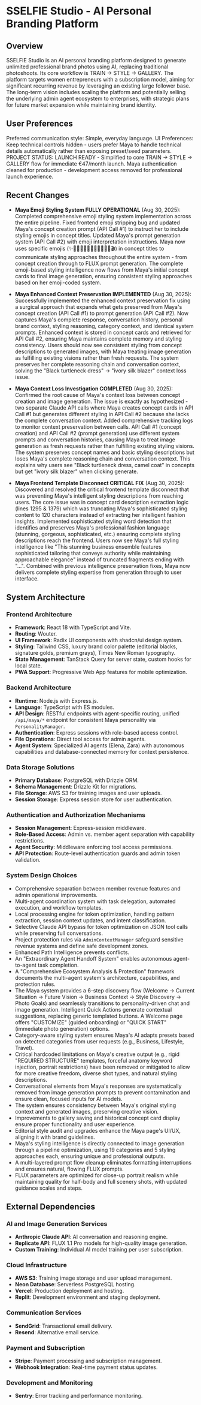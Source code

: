 # SSELFIE Studio - AI Personal Branding Platform

## Overview
SSELFIE Studio is an AI personal branding platform designed to generate unlimited professional brand photos using AI, replacing traditional photoshoots. Its core workflow is TRAIN → STYLE → GALLERY. The platform targets women entrepreneurs with a subscription model, aiming for significant recurring revenue by leveraging an existing large follower base. The long-term vision includes scaling the platform and potentially selling the underlying admin agent ecosystem to enterprises, with strategic plans for future market expansion while maintaining brand identity.

## User Preferences
Preferred communication style: Simple, everyday language.
UI Preferences: Keep technical controls hidden - users prefer Maya to handle technical details automatically rather than exposing preset/seed parameters.
PROJECT STATUS: LAUNCH READY - Simplified to core TRAIN → STYLE → GALLERY flow for immediate €47/month launch. Maya authentication cleaned for production - development access removed for professional launch experience.

## Recent Changes
- **Maya Emoji Styling System FULLY OPERATIONAL** (Aug 30, 2025): Completed comprehensive emoji styling system implementation across the entire pipeline. Fixed frontend emoji stripping bug and updated Maya's concept creation prompt (API Call #1) to instruct her to include styling emojis in concept titles. Updated Maya's prompt generation system (API Call #2) with emoji interpretation instructions. Maya now uses specific emojis (✨💫🔥🌟💎🌅🏢💼🌊👑💃📸🎬) in concept titles to communicate styling approaches throughout the entire system - from concept creation through to FLUX prompt generation. The complete emoji-based styling intelligence now flows from Maya's initial concept cards to final image generation, ensuring consistent styling approaches based on her emoji-coded system.

- **Maya Enhanced Context Preservation IMPLEMENTED** (Aug 30, 2025): Successfully implemented the enhanced context preservation fix using a surgical approach that expands what gets preserved from Maya's concept creation (API Call #1) to prompt generation (API Call #2). Now captures Maya's complete response, conversation history, personal brand context, styling reasoning, category context, and identical system prompts. Enhanced context is stored in concept cards and retrieved for API Call #2, ensuring Maya maintains complete memory and styling consistency. Users should now see consistent styling from concept descriptions to generated images, with Maya treating image generation as fulfilling existing visions rather than fresh requests. The system preserves her complete reasoning chain and conversation context, solving the "Black turtleneck dress" → "ivory silk blazer" context loss issue.

- **Maya Context Loss Investigation COMPLETED** (Aug 30, 2025): Confirmed the root cause of Maya's context loss between concept creation and image generation. The issue is exactly as hypothesized - two separate Claude API calls where Maya creates concept cards in API Call #1 but generates different styling in API Call #2 because she lacks the complete conversation context. Added comprehensive tracking logs to monitor context preservation between calls. API Call #1 (concept creation) and API Call #2 (prompt generation) use different system prompts and conversation histories, causing Maya to treat image generation as fresh requests rather than fulfilling existing styling visions. The system preserves concept names and basic styling descriptions but loses Maya's complete reasoning chain and conversation context. This explains why users see "Black turtleneck dress, camel coat" in concepts but get "ivory silk blazer" when clicking generate.

- **Maya Frontend Template Disconnect CRITICAL FIX** (Aug 30, 2025): Discovered and resolved the critical frontend template disconnect that was preventing Maya's intelligent styling descriptions from reaching users. The core issue was in concept card description extraction logic (lines 1295 & 1379) which was truncating Maya's sophisticated styling content to 120 characters instead of extracting her intelligent fashion insights. Implemented sophisticated styling word detection that identifies and preserves Maya's professional fashion language (stunning, gorgeous, sophisticated, etc.) ensuring complete styling descriptions reach the frontend. Users now see Maya's full styling intelligence like "This stunning business ensemble features sophisticated tailoring that conveys authority while maintaining approachable elegance" instead of truncated fragments ending with "...". Combined with previous intelligence preservation fixes, Maya now delivers complete styling expertise from generation through to user interface.

## System Architecture

### Frontend Architecture
- **Framework**: React 18 with TypeScript and Vite.
- **Routing**: Wouter.
- **UI Framework**: Radix UI components with shadcn/ui design system.
- **Styling**: Tailwind CSS, luxury brand color palette (editorial blacks, signature golds, premium grays), Times New Roman typography.
- **State Management**: TanStack Query for server state, custom hooks for local state.
- **PWA Support**: Progressive Web App features for mobile optimization.

### Backend Architecture
- **Runtime**: Node.js with Express.js.
- **Language**: TypeScript with ES modules.
- **API Design**: RESTful endpoints with agent-specific routing, unified `/api/maya/*` endpoint for consistent Maya personality via `PersonalityManager`.
- **Authentication**: Express sessions with role-based access control.
- **File Operations**: Direct tool access for admin agents.
- **Agent System**: Specialized AI agents (Elena, Zara) with autonomous capabilities and database-connected memory for context persistence.

### Data Storage Solutions
- **Primary Database**: PostgreSQL with Drizzle ORM.
- **Schema Management**: Drizzle Kit for migrations.
- **File Storage**: AWS S3 for training images and user uploads.
- **Session Storage**: Express session store for user authentication.

### Authentication and Authorization Mechanisms
- **Session Management**: Express-session middleware.
- **Role-Based Access**: Admin vs. member agent separation with capability restrictions.
- **Agent Security**: Middleware enforcing tool access permissions.
- **API Protection**: Route-level authentication guards and admin token validation.

### System Design Choices
- Comprehensive separation between member revenue features and admin operational improvements.
- Multi-agent coordination system with task delegation, automated execution, and workflow templates.
- Local processing engine for token optimization, handling pattern extraction, session context updates, and intent classification.
- Selective Claude API bypass for token optimization on JSON tool calls while preserving full conversations.
- Project protection rules via `AdminContextManager` safeguard sensitive revenue systems and define safe development zones.
- Enhanced Path Intelligence prevents conflicts.
- An "Extraordinary Agent Handoff System" enables autonomous agent-to-agent task completion.
- A "Comprehensive Ecosystem Analysis & Protection" framework documents the multi-agent system's architecture, capabilities, and protection rules.
- The Maya system provides a 6-step discovery flow (Welcome → Current Situation → Future Vision → Business Context → Style Discovery → Photo Goals) and seamlessly transitions to personality-driven chat and image generation. Intelligent Quick Actions generate contextual suggestions, replacing generic templated buttons. A Welcome page offers "CUSTOMIZE" (guided onboarding) or "QUICK START" (immediate photo generation) options.
- Category-aware styling system ensures Maya's AI adapts presets based on detected categories from user requests (e.g., Business, Lifestyle, Travel).
- Critical hardcoded limitations on Maya's creative output (e.g., rigid "REQUIRED STRUCTURE" templates, forceful anatomy keyword injection, portrait restrictions) have been removed or mitigated to allow for more creative freedom, diverse shot types, and natural styling descriptions.
- Conversational elements from Maya's responses are systematically removed from image generation prompts to prevent contamination and ensure clean, focused inputs for AI models.
- The system ensures consistency between Maya's original styling context and generated images, preserving creative vision.
- Improvements to gallery saving and historical concept card display ensure proper functionality and user experience.
- Editorial style audit and upgrades enhance the Maya page's UI/UX, aligning it with brand guidelines.
- Maya's styling intelligence is directly connected to image generation through a pipeline optimization, using 19 categories and 5 styling approaches each, ensuring unique and professional outputs.
- A multi-layered prompt flow cleanup eliminates formatting interruptions and ensures natural, flowing FLUX prompts.
- FLUX parameters are optimized for close-up portrait realism while maintaining quality for half-body and full scenery shots, with updated guidance scales and steps.

## External Dependencies

### AI and Image Generation Services
- **Anthropic Claude API**: AI conversation and reasoning engine.
- **Replicate API**: FLUX 1.1 Pro models for high-quality image generation.
- **Custom Training**: Individual AI model training per user subscription.

### Cloud Infrastructure
- **AWS S3**: Training image storage and user upload management.
- **Neon Database**: Serverless PostgreSQL hosting.
- **Vercel**: Production deployment and hosting.
- **Replit**: Development environment and staging deployment.

### Communication Services
- **SendGrid**: Transactional email delivery.
- **Resend**: Alternative email service.

### Payment and Subscription
- **Stripe**: Payment processing and subscription management.
- **Webhook Integration**: Real-time payment status updates.

### Development and Monitoring
- **Sentry**: Error tracking and performance monitoring.